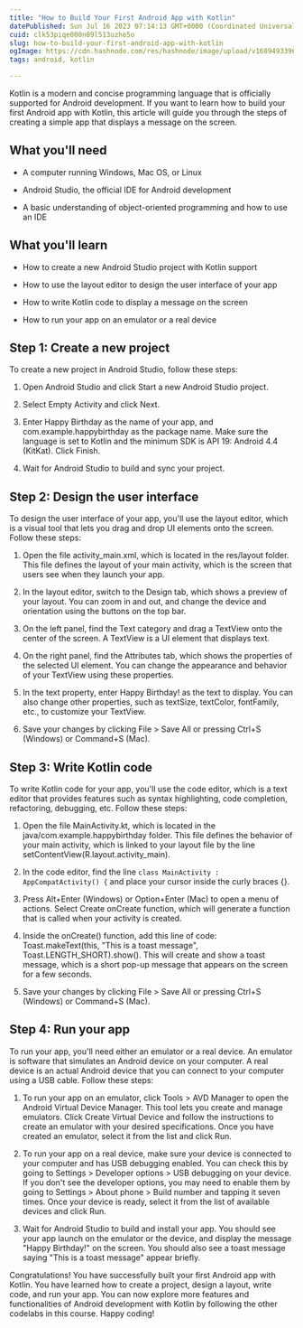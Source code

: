 ```yaml
---
title: "How to Build Your First Android App with Kotlin"
datePublished: Sun Jul 16 2023 07:14:13 GMT+0000 (Coordinated Universal Time)
cuid: clk53piqe000n09l513uzhe5o
slug: how-to-build-your-first-android-app-with-kotlin
ogImage: https://cdn.hashnode.com/res/hashnode/image/upload/v1689493396965/edcf3fd1-15ce-484d-9be5-aa47d226f16b.jpeg
tags: android, kotlin

---
```


Kotlin is a modern and concise programming language that is officially supported for Android development. If you want to learn how to build your first Android app with Kotlin, this article will guide you through the steps of creating a simple app that displays a message on the screen.

## What you'll need

* A computer running Windows, Mac OS, or Linux
    
* Android Studio, the official IDE for Android development
    
* A basic understanding of object-oriented programming and how to use an IDE
    

## What you'll learn

* How to create a new Android Studio project with Kotlin support
    
* How to use the layout editor to design the user interface of your app
    
* How to write Kotlin code to display a message on the screen
    
* How to run your app on an emulator or a real device
    

## Step 1: Create a new project

To create a new project in Android Studio, follow these steps:

1. Open Android Studio and click Start a new Android Studio project.
    
2. Select Empty Activity and click Next.
    
3. Enter Happy Birthday as the name of your app, and com.example.happybirthday as the package name. Make sure the language is set to Kotlin and the minimum SDK is API 19: Android 4.4 (KitKat). Click Finish.
    
4. Wait for Android Studio to build and sync your project.
    

## Step 2: Design the user interface

To design the user interface of your app, you'll use the layout editor, which is a visual tool that lets you drag and drop UI elements onto the screen. Follow these steps:

1. Open the file activity\_main.xml, which is located in the res/layout folder. This file defines the layout of your main activity, which is the screen that users see when they launch your app.
    
2. In the layout editor, switch to the Design tab, which shows a preview of your layout. You can zoom in and out, and change the device and orientation using the buttons on the top bar.
    
3. On the left panel, find the Text category and drag a TextView onto the center of the screen. A TextView is a UI element that displays text.
    
4. On the right panel, find the Attributes tab, which shows the properties of the selected UI element. You can change the appearance and behavior of your TextView using these properties.
    
5. In the text property, enter Happy Birthday! as the text to display. You can also change other properties, such as textSize, textColor, fontFamily, etc., to customize your TextView.
    
6. Save your changes by clicking File &gt; Save All or pressing Ctrl+S (Windows) or Command+S (Mac).
    

## Step 3: Write Kotlin code

To write Kotlin code for your app, you'll use the code editor, which is a text editor that provides features such as syntax highlighting, code completion, refactoring, debugging, etc. Follow these steps:

1. Open the file MainActivity.kt, which is located in the java/com.example.happybirthday folder. This file defines the behavior of your main activity, which is linked to your layout file by the line setContentView(R.layout.activity\_main).
    
2. In the code editor, find the line `class MainActivity : AppCompatActivity() {` and place your cursor inside the curly braces {}.
    
3. Press Alt+Enter (Windows) or Option+Enter (Mac) to open a menu of actions. Select Create onCreate function, which will generate a function that is called when your activity is created.
    
4. Inside the onCreate() function, add this line of code: Toast.makeText(this, "This is a toast message", Toast.LENGTH\_SHORT).show(). This will create and show a toast message, which is a short pop-up message that appears on the screen for a few seconds.
    
5. Save your changes by clicking File &gt; Save All or pressing Ctrl+S (Windows) or Command+S (Mac).
    

## Step 4: Run your app

To run your app, you'll need either an emulator or a real device. An emulator is software that simulates an Android device on your computer. A real device is an actual Android device that you can connect to your computer using a USB cable. Follow these steps:

1. To run your app on an emulator, click Tools &gt; AVD Manager to open the Android Virtual Device Manager. This tool lets you create and manage emulators. Click Create Virtual Device and follow the instructions to create an emulator with your desired specifications. Once you have created an emulator, select it from the list and click Run.
    
2. To run your app on a real device, make sure your device is connected to your computer and has USB debugging enabled. You can check this by going to Settings &gt; Developer options &gt; USB debugging on your device. If you don't see the developer options, you may need to enable them by going to Settings &gt; About phone &gt; Build number and tapping it seven times. Once your device is ready, select it from the list of available devices and click Run.
    
3. Wait for Android Studio to build and install your app. You should see your app launch on the emulator or the device, and display the message "Happy Birthday!" on the screen. You should also see a toast message saying "This is a toast message" appear briefly.
    

Congratulations! You have successfully built your first Android app with Kotlin. You have learned how to create a project, design a layout, write code, and run your app. You can now explore more features and functionalities of Android development with Kotlin by following the other codelabs in this course. Happy coding!